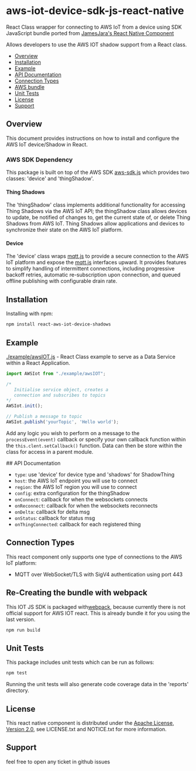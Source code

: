 # aws-iot-device-sdk-js-react-native

React Class wrapper for connecting to AWS IoT from a device using SDK JavaScript bundle ported from [JamesJara's React Native Component](https://www.npmjs.com/package/react-native-aws-iot-device-shadows)

Allows developers to use the AWS IOT shadow support from a React class.

- [Overview](#overview)
- [Installation](#install)
- [Example](#example)
- [API Documentation](#api)
- [Connection Types](#connections)
- [AWS bundle](#bundle)
- [Unit Tests](#unittests)
- [License](#license)
- [Support](#support)

<a name="overview"></a>

## Overview

This document provides instructions on how to install and configure the AWS
IoT device/Shadow in React.

### AWS SDK Dependency

This package is built on top of the AWS SDK [aws-sdk.js](https://github.com/aws/aws-iot-device-sdk-js) which provides two classes: 'device'
and 'thingShadow'.

#### Thing Shadows

The 'thingShadow' class implements additional functionality for accessing Thing Shadows via the AWS IoT
API; the thingShadow class allows devices to update, be notified of changes to,
get the current state of, or delete Thing Shadows from AWS IoT. Thing
Shadows allow applications and devices to synchronize their state on the AWS IoT platform.

#### Device

The 'device' class wraps [mqtt.js](https://github.com/mqttjs/MQTT.js/blob/master/README.md) to provide a
secure connection to the AWS IoT platform and expose the [mqtt.js](https://github.com/mqttjs/MQTT.js/blob/master/README.md) interfaces upward. It provides features to simplify handling of intermittent connections, including progressive backoff retries, automatic re-subscription upon connection, and queued offline publishing with configurable drain rate.

<a name="install"></a>

## Installation

Installing with npm:

```sh
npm install react-aws-iot-device-shadows
```

## Example

[./example/awsIOT.js](./example/awsIOT.js) - React Class example to serve as a Data Service within a React Application.

```js
import AWSIot from "./example/awsIOT";

/* 
   Initialise service object, creates a
   connection and subscribes to topics 
*/
AWSIot.init();

// Publish a message to topic
AWSIot.publish('yourTopic', 'Hello world');
```

Add any logic you wish to perform on a message to the `processEvent(event)` callback or specify your own callback function within the `this.clent.setCallback()` function. Data can then be store within the class for access in a parent module.

<a name="api"></a>
## API Documentation

- `type`: use 'device' for device type and 'shadows' for ShadowThing
- `host`: the AWS IoT endpoint you will use to connect
- `region`: the AWS IoT region you will use to connect
- `config`: extra configuration for the thingShadow
- `onConnect`: callback for when the websockets connects
- `onReconnect`: callback for when the websockets reconnects
- `onDelta`: callback for delta msg
- `onStatus`: callback for status msg
- `onThingConnected`: callback for each registered thing

<a name="connections"></a>

## Connection Types

This react component only supports one type of connections to the AWS IoT platform:

- MQTT over WebSocket/TLS with SigV4 authentication using port 443

<a name="bundle"></a>

## Re-Creating the bundle with webpack

This IOT JS SDK is packaged with[webpack](https://webpack.js.org/), because currently there is not official support for AWS IOT react. This is already bundle it for you using the last version.

```sh
npm run build
```

<a name="unittests"></a>

## Unit Tests

This package includes unit tests which can be run as follows:

```sh
npm test
```

Running the unit tests will also generate code coverage data in the 'reports'
directory.

<a name="license"></a>

## License

This react native component is distributed under the [Apache License, Version 2.0](http://www.apache.org/licenses/LICENSE-2.0), see LICENSE.txt and NOTICE.txt for more information.

<a name="suport"></a>

## Support

feel free to open any ticket in github issues
